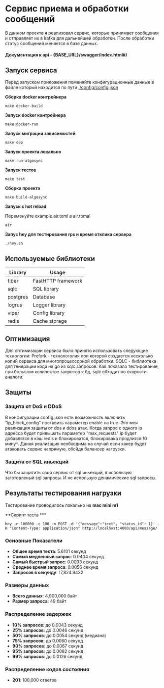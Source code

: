 # Сервис приема и обработки сообщений

В данном проекте я реализовал сервис, которые принимает сообщения и отправляет их в kafka для дальнейшей обработки.
После обработки статус сообщений меняется в базе данных.

#### Документация к api  - {BASE_URL}/swagger/index.html#/

## Запуск сервиса
Перед запуском приложения поменяйте конфигурационные данные в файлe который находится по пути [./config/config.json](./config/config.json)

**Сборка docker контрейнера**

```console
make docker-build
```

**Запуск docker контрейнера**

```console
make docker-run
```

**Запуск миграции зависимостей**

```console
make dep
```

**Запуск проекта локально**

```console
make run-algosync
```

**Запуск тестов**

```console
make test
```

**Сборка проекта**

```console
make build-algosync
```

**Запуск с hot reload**

Переменуйте example.air.toml в air.tomal

```console
air
```

**Запус hey для тестирования rps и время отклика сервера**

```console
./hey.sh
```

## Используемые библиотеки

| Library    | Usage             |
| ---------- | ----------------- |
| fiber      | FastHTTP framework|
| sqlc       | SQL library       |
| postgres   | Database          |
| logrus     | Logger library    |
| viper      | Config library    |
| redis      | Cache storage     |


## Оптимизация
Для оптимизации сервиса было принято использовать следующие технологии:
Prefork - технологолия при которой создается несколько копий сервиса для многопроцессорной обработки.
SQLC - библиотека для генерации кода на go из sqlc запросов. Как показало тестирование, при большом количестве запросов к бд, sqlc обходит по скорости аналоги.

## Защиты

### Защита от DoS и DDoS
В конфигурации config.json есть возможность включить "ip_block_config" поставить параметер enable на true.
Это моя реализация защиты от dos и ddos атак. Когда запрос с одного ip адресса будет привышать параметер "max_requests" ip будет добавлятся в кэш redis и блокироватся, блокировака продлится 10 минут.
Даная реализация необходима на случай если хакер будет атаковать сервис напрямую, обойдя балансер нагрузки.

### Защита от SQL иньекций
Что бы защитить свой сервис от sql иньекций, я использую заготовленый sql запросы.
И не использую денамические sql запросы.

## Результаты тестирования нагрузки
Тестирование проводилось локально на **mac mini m1**

**Скрипт теста ***
 ```console
hey -n 100000 -c 100 -m POST -d '{"message":"text", "status_id": 1}' -H "Content-Type: application/json" http://localhost:4000/api/message/

```

### Основные Показатели

- **Общее время теста**: 5.6101 секунд
- **Самый медленный запрос**: 0.0404 секунд
- **Самый быстрый запрос**: 0.0003 секунд
- **Среднее время запроса**: 0.0056 секунд
- **Запросов в секунду**: 17,824.9432

### Размеры данных

- **Всего данных**: 4,900,000 байт
- **Размер запроса**: 49 байт

### Распределение задержек

- **10% запросов**: до 0.0043 секунд
- **25% запросов**: до 0.0046 секунд
- **50% запросов**: до 0.0054 секунд (медиана)
- **75% запросов**: до 0.0060 секунд
- **90% запросов**: до 0.0067 секунд
- **95% запросов**: до 0.0082 секунд
- **99% запросов**: до 0.0126 секунд

### Распределение кодов состояния

- **201**: 100,000 ответов